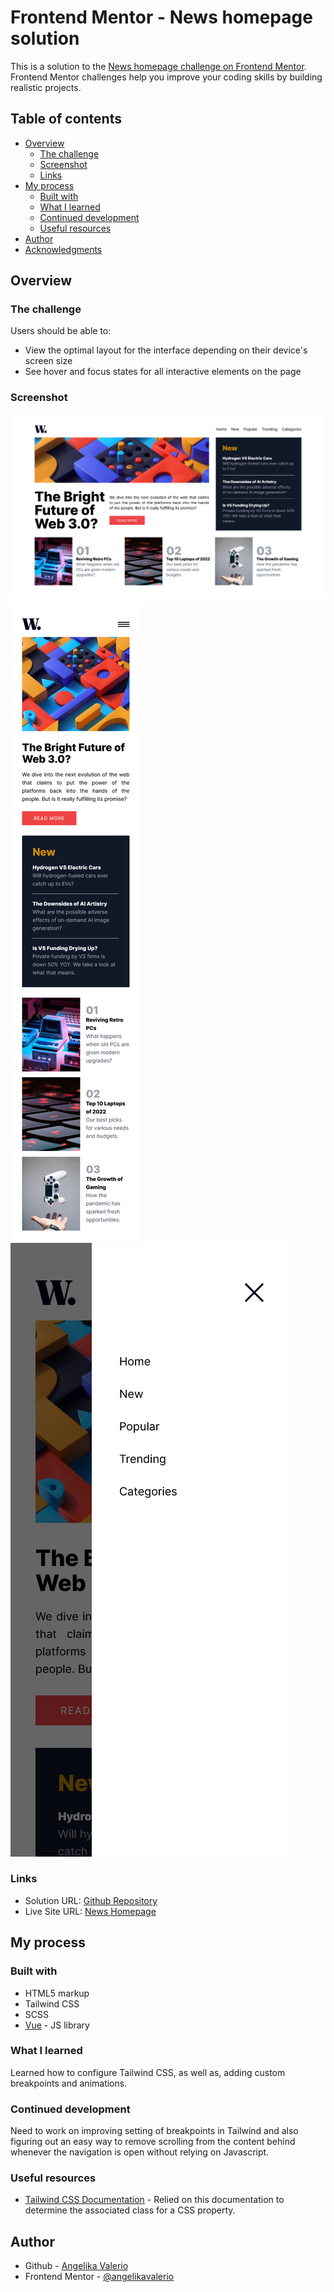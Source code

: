 # Frontend Mentor - News homepage solution

This is a solution to the [News homepage challenge on Frontend Mentor](https://www.frontendmentor.io/challenges/news-homepage-H6SWTa1MFl). Frontend Mentor challenges help you improve your coding skills by building realistic projects. 

## Table of contents

- [Overview](#overview)
  - [The challenge](#the-challenge)
  - [Screenshot](#screenshot)
  - [Links](#links)
- [My process](#my-process)
  - [Built with](#built-with)
  - [What I learned](#what-i-learned)
  - [Continued development](#continued-development)
  - [Useful resources](#useful-resources)
- [Author](#author)
- [Acknowledgments](#acknowledgments)

## Overview

### The challenge

Users should be able to:

- View the optimal layout for the interface depending on their device's screen size
- See hover and focus states for all interactive elements on the page

### Screenshot

![Desktop](./screenshots/desktop-view.png)
![Mobile](./screenshots/mobile-view.png)
![Navigation Mobile](./screenshots/navigation-mobile.png)

### Links

- Solution URL: [Github Repository](https://github.com/angelikavalerio/news-homepage-vue)
- Live Site URL: [News Homepage](https://news-homepage-vue.vercel.app/)

## My process

### Built with

- HTML5 markup
- Tailwind CSS
- SCSS
- [Vue](https://vuejs.org/) - JS library

### What I learned

Learned how to configure Tailwind CSS, as well as, adding custom breakpoints and animations.

### Continued development

Need to work on improving setting of breakpoints in Tailwind and also figuring out an easy way to remove scrolling from the content behind whenever the navigation is open without relying on Javascript. 

### Useful resources

- [Tailwind CSS Documentation](https://v2.tailwindcss.com/docs) - Relied on this documentation to determine the associated class for a CSS property.

## Author

- Github - [Angelika Valerio](https://github.com/angelikavalerio)
- Frontend Mentor - [@angelikavalerio](https://www.frontendmentor.io/profile/angelikavalerio)

